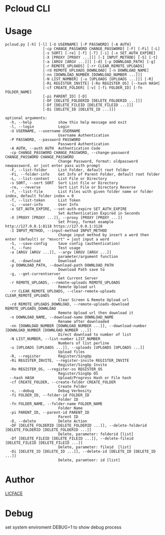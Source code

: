 Pcloud CLI
===================

Usage
================
	pcloud.py [-h] [-l] [-U USERNAME] [-P PASSWORD] [-A AUTH]
					 [-cp CHANGE_PASSWORD CHANGE_PASSWORD] [-F] [-Fi] [-L]
					 [-s SORT] [-re] [-f] [-T] [-i] [-x SET_AUTH_EXPIRE]
					 [-X [PROXY [PROXY ...]]] [-I INPUT_METHOD] [-S] [-t]
					 [-a [ARGV [ARGV ...]]] [-d] [-p DOWNLOAD_PATH] [-g]
					 [-r REMOTE_UPLOADS] [-rr CLEAR_REMOTE_UPLOADS]
					 [-rd REMOTE_UPLOADS_DOWNLOAD] [-n DOWNLOAD_NAME]
					 [-nn [DOWNLOAD_NUMBER [DOWNLOAD_NUMBER ...]]]
					 [-N LIST_NUMBER] [-u [UPLOADS [UPLOADS ...]]] [-R]
					 [-Ri REGISTER_INVITE] [-Ro REGISTER_OS] [--hash HASH]
					 [-cf CREATE_FOLDER] [-v] [-fi FOLDER_ID] [-fn FOLDER_NAME]
					 [-pi PARENT_ID] [-D]
					 [-DF [DELETE_FOLDERID [DELETE_FOLDERID ...]]]
					 [-Df [DELETE_FILEID [DELETE_FILEID ...]]]
					 [-Di [DELETE_ID [DELETE_ID ...]]]

	optional arguments:
	  -h, --help            show this help message and exit
	  -l, --login           Login
	  -U USERNAME, --username USERNAME
							Username Authentication
	  -P PASSWORD, --password PASSWORD
							Password Authentication
	  -A AUTH, --auth AUTH  Authentication Code
	  -cp CHANGE_PASSWORD CHANGE_PASSWORD, --change-password CHANGE_PASSWORD CHANGE_PASSWORD
							Change Password, format: oldpassword newpassword, or just enter pass with prompt
	  -F, --list-folder     List Folder, default root folder
	  -Fi, --folder-info    Get Info of Parent Folder, default root folder
	  -L, --list-content    List File or Directory
	  -s SORT, --sort SORT  Sort List File or Directory
	  -re, --reverse        Sort List File or Directory Reverse
	  -f, --list-file       List Files with given folder name or folder index, default folder index = 0
	  -T, --list-token      List Token
	  -i, --user-info       User Info
	  -x SET_AUTH_EXPIRE, --set-auth-expire SET_AUTH_EXPIRE
							Set Authentication Expired in Seconds
	  -X [PROXY [PROXY ...]], --proxy [PROXY [PROXY ...]]
							Set Proxy, format example http://127.0.0.1:8118 https://127.0.0.1:3128
	  -I INPUT_METHOD, --input-method INPUT_METHOD
							Change input method by insert a word then enter (default) or "msvcrt" = just input a word
	  -S, --save-config     Save config (authentication)
	  -t, --func            Test usage
	  -a [ARGV [ARGV ...]], --argv [ARGV [ARGV ...]]
							parameter/argument function
	  -d, --download        Download
	  -p DOWNLOAD_PATH, --download-path DOWNLOAD_PATH
							Download Path save to
	  -g, --get-currentserver
							Get Current Server
	  -r REMOTE_UPLOADS, --remote-uploads REMOTE_UPLOADS
							Remote Upload url
	  -rr CLEAR_REMOTE_UPLOADS, --clear-remote-uploads CLEAR_REMOTE_UPLOADS
							Clear Screen & Remote Upload url
	  -rd REMOTE_UPLOADS_DOWNLOAD, --remote-uploads-download REMOTE_UPLOADS_DOWNLOAD
							Remote Upload url then download it
	  -n DOWNLOAD_NAME, --download-name DOWNLOAD_NAME
							Rename after downloaded
	  -nn [DOWNLOAD_NUMBER [DOWNLOAD_NUMBER ...]], --download-number [DOWNLOAD_NUMBER [DOWNLOAD_NUMBER ...]]
							Direct download to number of list
	  -N LIST_NUMBER, --list-number LIST_NUMBER
							Numbers of list perline
	  -u [UPLOADS [UPLOADS ...]], --uploads [UPLOADS [UPLOADS ...]]
							Upload files
	  -R, --register        Register/SingUp
	  -Ri REGISTER_INVITE, --register-invite REGISTER_INVITE
							Register/SingUp Invite
	  -Ro REGISTER_OS, --register-os REGISTER_OS
							Register/SingUp OS
	  --hash HASH           Upload/Progress Hash or File hash
	  -cf CREATE_FOLDER, --create-folder CREATE_FOLDER
							Create Folder
	  -v, --debug           Debug Verbosity
	  -fi FOLDER_ID, --folder-id FOLDER_ID
							Folder ID
	  -fn FOLDER_NAME, --folder-name FOLDER_NAME
							Folder Name
	  -pi PARENT_ID, --parent-id PARENT_ID
							Parent ID
	  -D, --delete          Delete Action
	  -DF [DELETE_FOLDERID [DELETE_FOLDERID ...]], --delete-folderid [DELETE_FOLDERID [DELETE_FOLDERID ...]]
							Delete, parameter: folderid [list]
	  -Df [DELETE_FILEID [DELETE_FILEID ...]], --delete-fileid [DELETE_FILEID [DELETE_FILEID ...]]
							Delete, parameter: fileid  [list]
	  -Di [DELETE_ID [DELETE_ID ...]], --delete-id [DELETE_ID [DELETE_ID ...]]
							Delete, paramteer: id [list]


Author
===========
[LICFACE](mailto:licface@yahoo.com)

Debug
============
set system enviroment DEBUG=1 to show debug process 